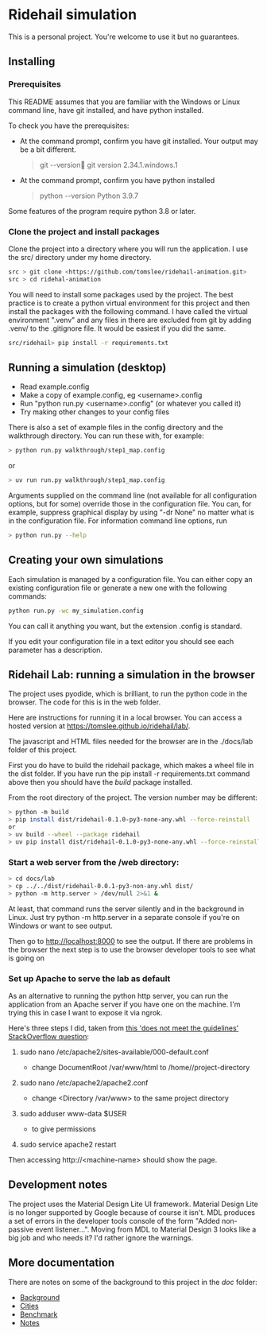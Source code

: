 # Ridehail simulation

This is a personal project. You're welcome to use it but no guarantees.

## Installing

### Prerequisites

This README assumes that you are familiar with the Windows or Linux
command line, have git installed, and have python installed.

To check you have the prerequisites:

- At the command prompt, confirm you have git installed. Your output may
  be a bit different.
  > git --version
  > git version 2.34.1.windows.1
- At the command prompt, confirm you have python installed
  > python --version
  > Python 3.9.7

Some features of the program require python 3.8 or later.

### Clone the project and install packages

Clone the project into a directory where you will run the application.
I use the src/ directory under my home directory.

```bash
src > git clone <https://github.com/tomslee/ridehail-animation.git>
src > cd ridehal-animation
```

You will need to install some packages used by the project. The best
practice is to create a python virtual environment for this project
and then install the packages with the following command. I have called
the virtual environment ".venv" and any files in there are excluded
from git by adding .venv/ to the .gitignore file. It would be easiest
if you did the same.

```bash
src/ridehail> pip install -r requirements.txt
```

## Running a simulation (desktop)

- Read example.config
- Make a copy of example.config, eg \<username\>.config
- Run "python run.py \<username\>.config" (or whatever you called it)
- Try making other changes to your config files

There is also a set of example files in the config directory and the
walkthrough directory. You can run these with, for example:

```bash
> python run.py walkthrough/step1_map.config
```
or

```bash
> uv run run.py walkthrough/step1_map.config
```

Arguments supplied on the command line (not available for all configuration
options, but for some) override those in the configuration file. You can, for
example, suppress graphical display by using "-dr None" no matter what is
in the configuration file. For information command line options, run

```bash
> python run.py --help
```

## Creating your own simulations

Each simulation is managed by a configuration file. You can either copy an
existing configuration file or generate a new one with the following
commands:

```bash
python run.py -wc my_simulation.config
```

You can call it anything you want, but the extension .config is standard.

If you edit your configuration file in a text editor you should see each
parameter has a description.

## Ridehail Lab: running a simulation in the browser

The project uses pyodide, which is brilliant, to run the python code in
the browser. The code for this is in the web folder.

Here are instructions for running it in a local browser. You can access
a hosted version at <https://tomslee.github.io/ridehail/lab/>.

The javascript and HTML files needed for the browser are in the
./docs/lab folder of this project.

First you do have to build the ridehail package, which makes a wheel file
in the dist folder. If you have run the pip install -r requirements.txt
command above then you should have the _build_ package installed.

From the root directory of the project. The version number may be
different:

```bash
> python -m build
> pip install dist/ridehail-0.1.0-py3-none-any.whl --force-reinstall
or
> uv build --wheel --package ridehail
> uv pip install dist/ridehail-0.1.0-py3-none-any.whl --force-reinstall
```

### Start a web server from the /web directory:

```bash
> cd docs/lab
> cp ../../dist/ridehail-0.0.1-py3-non-any.whl dist/
> python -m http.server > /dev/null 2>&1 &
```

At least, that command runs the server silently and in the background in
Linux. Just try python -m http.server in a separate console if you're on
Windows or want to see output.

Then go to <http://localhost:8000> to see the output. If there are problems
in the browser the next step is to use the browser developer tools to see
what is going on

### Set up Apache to serve the lab as default

As an alternative to running the python http server, you can run the application 
from an Apache server if you have one on the machine. I'm trying this in case I want
to expose it via ngrok. 

Here's three steps I did, taken from [this 'does not meet the guidelines' StackOverflow question](https://stackoverflow.com/questions/5891802/how-do-i-change-the-root-directory-of-an-apache-server):
1. sudo nano /etc/apache2/sites-available/000-default.conf

    - change DocumentRoot /var/www/html to /home/<your-name>/project-directory

2. sudo nano /etc/apache2/apache2.conf

    - change <Directory /var/www> to the same project directory

3. sudo adduser www-data $USER

    - to give permissions

4. sudo service apache2 restart

Then accessing http://\<machine-name\> should show the page.

## Development notes

The project uses the Material Design Lite UI framework. Material Design Lite is no longer
supported by Google because of course it isn't. MDL produces a set of errors in the developer tools console of the form "Added non-passive event listener...". Moving from 
MDL to Material Design 3 looks like a big job and who needs it? I'd rather ignore
the warnings.

## More documentation

There are notes on some of the background to this project in the _doc_ folder:

- [Background](docs/background.md)
- [Cities](docs/cities.md)
- [Benchmark](docs/benchmark.md)
- [Notes](docs/notes.md)